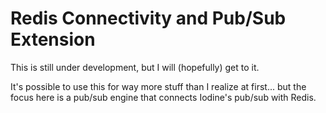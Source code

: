 # Redis Connectivity and Pub/Sub Extension

This is still under development, but I will (hopefully) get to it.

It's possible to use this for way more stuff than I realize at first... but the focus here is a pub/sub engine that connects Iodine's pub/sub with Redis.
